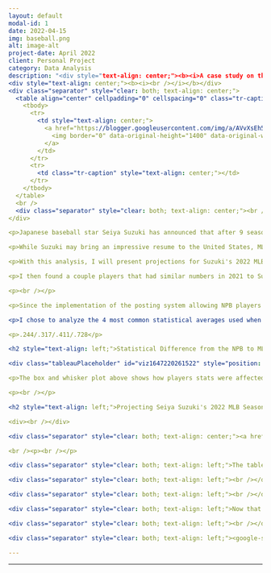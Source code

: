 ```yaml
---
layout: default
modal-id: 1
date: 2022-04-15
img: baseball.png
alt: image-alt
project-date: April 2022
client: Personal Project
category: Data Analysis
description: "<div style="text-align: center;"><b><i>A case study on the transition from the Japanese baseball league to the Majors, and what we can expect from Seiya Suzuki.&nbsp;</i></b></div>
<div style="text-align: center;"><b><i><br /></i></b></div>
<div class="separator" style="clear: both; text-align: center;">
  <table align="center" cellpadding="0" cellspacing="0" class="tr-caption-container" style="margin-left: auto; margin-right: auto;">
    <tbody>
      <tr>
        <td style="text-align: center;">
          <a href="https://blogger.googleusercontent.com/img/a/AVvXsEh5vc6hjAShdvaEyliknviOvFQ3EDNOfdQTP5I-L20ISC05FspAc9iT3nEVr7FU9UBjyEG43zIFEjv6p-d8OxDtpRD48fh8hfLSUpupH27oZybO0LQB7yf-XY22nBm7DTbLaHtHJfTGBdP68OmsdRXJI71px5anmv1QkPJmnJuxc6C63SF1hiYFLSnr=s1400" style="margin-left: auto; margin-right: auto;">
            <img border="0" data-original-height="1400" data-original-width="1400" height="640" src="https://blogger.googleusercontent.com/img/a/AVvXsEh5vc6hjAShdvaEyliknviOvFQ3EDNOfdQTP5I-L20ISC05FspAc9iT3nEVr7FU9UBjyEG43zIFEjv6p-d8OxDtpRD48fh8hfLSUpupH27oZybO0LQB7yf-XY22nBm7DTbLaHtHJfTGBdP68OmsdRXJI71px5anmv1QkPJmnJuxc6C63SF1hiYFLSnr=w640-h640" width="640" />
          </a>
        </td>
      </tr>
      <tr>
        <td class="tr-caption" style="text-align: center;"></td>
      </tr>
    </tbody>
  </table>
  <br />
  <div class="separator" style="clear: both; text-align: center;"><br /></div>
</div>

<p>Japanese baseball star Seiya Suzuki has announced that after 9 seasons in the NPB, the top flight of baseball in Japan, he will be taking his talents overseas to the Major Leagues. Given his high production levels in Japan, he has garnered the attention of many MLB teams.&nbsp;</p>

<p>While Suzuki may bring an impressive resume to the United States, MLB is considered the highest level of baseball for a reason. So, what can we really expect out of him in 2022?&nbsp;</p>

<p>With this analysis, I will present projections for Suzuki's 2022 MLB season to try to add some context to his value. I created models by analyzing previous Japanese players that made the switch to the MLB, and finding how their stats were affected as they got acclimated to the American game.&nbsp;</p>

<p>I then found a couple players that had similar numbers in 2021 to Suzuki's projections to give a ballpark (no pun intended) estimate for the annual value of his potential contract.</p>

<p><br /></p>

<p>Since the implementation of the posting system allowing NPB players to go to the Major Leagues in 1999, there have only been a handful of Japanese players to make the switch. Out of this handful, only 6 players reached at least 300 At-Bats in the MLB. This is a deep dive into how these players fared in their transition.&nbsp;</p>

<p>I chose to analyze the 4 most common statistical averages used when evaluating a players offensive ability: Batting Average (BA), On Base Percentage (OBP), Slugging Average (SLG), On Base Plus Slugging (OPS). For reference, in the 2021 MLB season, the league averages for these statistics were:&nbsp;</p>

<p>.244/.317/.411/.728</p>

<h2 style="text-align: left;">Statistical Difference from the NPB to MLB</h2>

<div class="tableauPlaceholder" id="viz1647220261522" style="position: relative;"><object class="tableauViz" style="display: none;"><param name="host_url" value="https%3A%2F%2Fpublic.tableau.com%2F" /> <param name="embed_code_version" value="3" /> <param name="site_root" value="" /><param name="name" value="NPBtoMLBtransition/Sheet1" /><param name="tabs" value="no" /><param name="toolbar" value="yes" /><param name="animate_transition" value="yes" /><param name="display_static_image" value="yes" /><param name="display_spinner" value="yes" /><param name="display_overlay" value="yes" /><param name="display_count" value="yes" /><param name="language" value="en-US" /></object></div>                <script type="text/javascript">                    var divElement = document.getElementById('viz1647220261522');                    var vizElement = divElement.getElementsByTagName('object')[0];                    vizElement.style.width='100%';vizElement.style.height=(divElement.offsetWidth*0.75)+'px';                    var scriptElement = document.createElement('script');                    scriptElement.src = 'https://public.tableau.com/javascripts/api/viz_v1.js';                    vizElement.parentNode.insertBefore(scriptElement, vizElement);                </script>

<p>The box and whisker plot above shows how players stats were affected during their transition to the MLB. By hovering over the plot, you can see how an individual stat was affected for each player. This gives us a framework for projecting Seiya Suzuki's numbers for the 2022 season.&nbsp;</p>

<p><br /></p>

<h2 style="text-align: left;">Projecting Seiya Suzuki's 2022 MLB Season</h2>

<div><br /></div>

<div class="separator" style="clear: both; text-align: center;"><a href="https://blogger.googleusercontent.com/img/a/AVvXsEhFUMr2TSncLxZdDbUsArB9rpnXkcYcLM_zpojhgGOUOa2uLRUYHwpPebeMmZLUHlBmm__jh0J2fGKT-OduQob4Ek8a4sL_1bcVIUax9vMVIAIuC92Je96qtyku4iuA2zcLTrJKM7fR_eI5TkqqXg05p6nXWgkBA42AKNt6LVBHC20NDT5FJjQFHe6R=s804" style="margin-left: 1em; margin-right: 1em;"><img border="0" data-original-height="528" data-original-width="804" height="421" src="https://blogger.googleusercontent.com/img/a/AVvXsEhFUMr2TSncLxZdDbUsArB9rpnXkcYcLM_zpojhgGOUOa2uLRUYHwpPebeMmZLUHlBmm__jh0J2fGKT-OduQob4Ek8a4sL_1bcVIUax9vMVIAIuC92Je96qtyku4iuA2zcLTrJKM7fR_eI5TkqqXg05p6nXWgkBA42AKNt6LVBHC20NDT5FJjQFHe6R=w640-h421" width="640" /></a></div>

<br /><p><br /></p>

<div class="separator" style="clear: both; text-align: left;">The table above shows Suzukis potential slash lines if he were to have a similar transition to each of the 6 Japanese players preceding him. The projections are made using Suzuki's stats from 2019 to 2021 in the NPB. At the bottom of the table, we see first and third quartile projections, as well as an aggregate average of the 6 player projections.&nbsp;</div>

<div class="separator" style="clear: both; text-align: left;"><br /></div>

<div class="separator" style="clear: both; text-align: left;"><br /></div>

<div class="separator" style="clear: both; text-align: left;">Now that we have some concrete projections, we can look for 2021 MLB seasons that resemble these numbers. The following is a list of players whose slash lines fall between the boundaries set by our projections.&nbsp;</div>

<div class="separator" style="clear: both; text-align: left;"><br /></div>

<div class="separator" style="clear: both; text-align: left;"><google-sheets-html-origin><table border="1" cellpadding="0" cellspacing="0" dir="ltr" style="border-collapse: collapse; border: none; font-family: Arial; font-size: 10pt; table-layout: fixed; width: 0px;" xmlns="http://www.w3.org/1999/xhtml"><colgroup><col width="100"></col><col width="100"></col><col width="100"></col><col width="100"></col><col width="100"></col><col width"

---
```


<!-- (Continue with the rest of your content) -->
---
